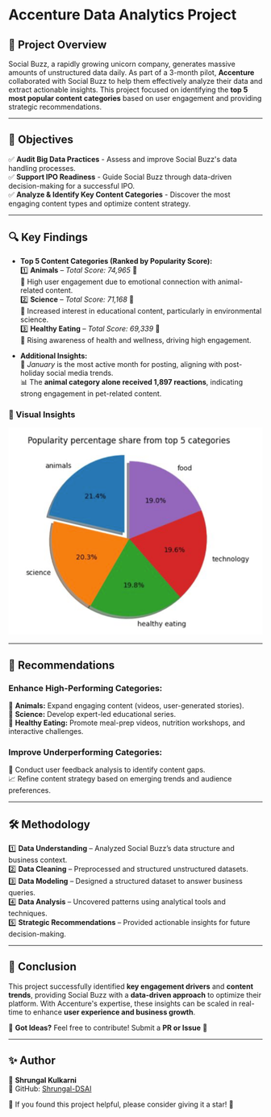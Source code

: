 # Accenture Data Analytics Project

## 📌 Project Overview

Social Buzz, a rapidly growing unicorn company, generates massive amounts of unstructured data daily. As part of a 3-month pilot, **Accenture** collaborated with Social Buzz to help them effectively analyze their data and extract actionable insights. This project focused on identifying the **top 5 most popular content categories** based on user engagement and providing strategic recommendations.

---

## 🎯 Objectives

✅ **Audit Big Data Practices** - Assess and improve Social Buzz's data handling processes.  
✅ **Support IPO Readiness** - Guide Social Buzz through data-driven decision-making for a successful IPO.  
✅ **Analyze & Identify Key Content Categories** - Discover the most engaging content types and optimize content strategy.  

---

## 🔍 Key Findings

- **Top 5 Content Categories (Ranked by Popularity Score):**  
  1️⃣ **Animals** – *Total Score: 74,965* 🐾  
     🔹 High user engagement due to emotional connection with animal-related content.  
  2️⃣ **Science** – *Total Score: 71,168* 🧬  
     🔹 Increased interest in educational content, particularly in environmental science.  
  3️⃣ **Healthy Eating** – *Total Score: 69,339* 🥗  
     🔹 Rising awareness of health and wellness, driving high engagement.  

- **Additional Insights:**  
  📅 *January* is the most active month for posting, aligning with post-holiday social media trends.  
  📊 The **animal category alone received 1,897 reactions**, indicating strong engagement in pet-related content.  

### 📸 Visual Insights
![Popularity Percentage](images/Popularity.png)

---

## 🚀 Recommendations

### **Enhance High-Performing Categories:**
📢 **Animals:** Expand engaging content (videos, user-generated stories).  
📢 **Science:** Develop expert-led educational series.  
📢 **Healthy Eating:** Promote meal-prep videos, nutrition workshops, and interactive challenges.  

### **Improve Underperforming Categories:**
🔎 Conduct user feedback analysis to identify content gaps.  
📈 Refine content strategy based on emerging trends and audience preferences.  

---

## 🛠 Methodology

1️⃣ **Data Understanding** – Analyzed Social Buzz’s data structure and business context.  
2️⃣ **Data Cleaning** – Preprocessed and structured unstructured datasets.  
3️⃣ **Data Modeling** – Designed a structured dataset to answer business queries.  
4️⃣ **Data Analysis** – Uncovered patterns using analytical tools and techniques.  
5️⃣ **Strategic Recommendations** – Provided actionable insights for future decision-making.  

---

## 🤝 Conclusion
This project successfully identified **key engagement drivers** and **content trends**, providing Social Buzz with a **data-driven approach** to optimize their platform. With Accenture's expertise, these insights can be scaled in real-time to enhance **user experience and business growth**.  

📢 **Got Ideas?** Feel free to contribute! Submit a **PR or Issue** 🚀  

---

## ✨ Author
👤 **Shrungal Kulkarni**  
🔗 GitHub: [Shrungal-DSAI](https://github.com/Shrungal-DSAI)  

🌟 If you found this project helpful, please consider giving it a star! 🌟
